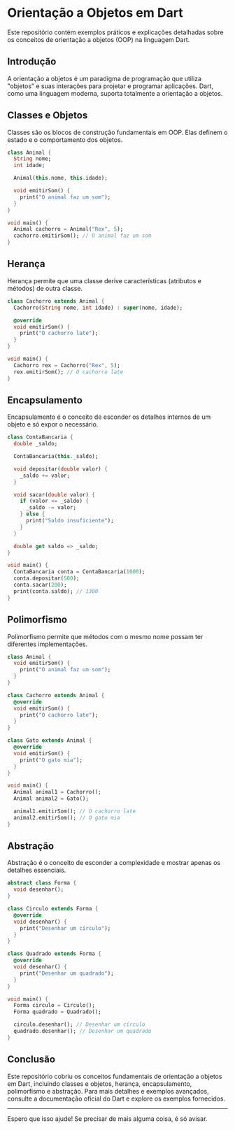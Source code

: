 # Orientação a Objetos em Dart

Este repositório contém exemplos práticos e explicações detalhadas sobre os conceitos de orientação a objetos (OOP) na linguagem Dart. 

## Introdução

A orientação a objetos é um paradigma de programação que utiliza "objetos" e suas interações para projetar e programar aplicações. Dart, como uma linguagem moderna, suporta totalmente a orientação a objetos.

## Classes e Objetos

Classes são os blocos de construção fundamentais em OOP. Elas definem o estado e o comportamento dos objetos.

```dart
class Animal {
  String nome;
  int idade;

  Animal(this.nome, this.idade);

  void emitirSom() {
    print("O animal faz um som");
  }
}

void main() {
  Animal cachorro = Animal("Rex", 5);
  cachorro.emitirSom(); // O animal faz um som
}
```

## Herança

Herança permite que uma classe derive características (atributos e métodos) de outra classe.

```dart
class Cachorro extends Animal {
  Cachorro(String nome, int idade) : super(nome, idade);

  @override
  void emitirSom() {
    print("O cachorro late");
  }
}

void main() {
  Cachorro rex = Cachorro("Rex", 5);
  rex.emitirSom(); // O cachorro late
}
```

## Encapsulamento

Encapsulamento é o conceito de esconder os detalhes internos de um objeto e só expor o necessário.

```dart
class ContaBancaria {
  double _saldo;

  ContaBancaria(this._saldo);

  void depositar(double valor) {
    _saldo += valor;
  }

  void sacar(double valor) {
    if (valor <= _saldo) {
      _saldo -= valor;
    } else {
      print("Saldo insuficiente");
    }
  }

  double get saldo => _saldo;
}

void main() {
  ContaBancaria conta = ContaBancaria(1000);
  conta.depositar(500);
  conta.sacar(200);
  print(conta.saldo); // 1300
}
```

## Polimorfismo

Polimorfismo permite que métodos com o mesmo nome possam ter diferentes implementações.

```dart
class Animal {
  void emitirSom() {
    print("O animal faz um som");
  }
}

class Cachorro extends Animal {
  @override
  void emitirSom() {
    print("O cachorro late");
  }
}

class Gato extends Animal {
  @override
  void emitirSom() {
    print("O gato mia");
  }
}

void main() {
  Animal animal1 = Cachorro();
  Animal animal2 = Gato();

  animal1.emitirSom(); // O cachorro late
  animal2.emitirSom(); // O gato mia
}
```

## Abstração

Abstração é o conceito de esconder a complexidade e mostrar apenas os detalhes essenciais.

```dart
abstract class Forma {
  void desenhar();
}

class Circulo extends Forma {
  @override
  void desenhar() {
    print("Desenhar um círculo");
  }
}

class Quadrado extends Forma {
  @override
  void desenhar() {
    print("Desenhar um quadrado");
  }
}

void main() {
  Forma circulo = Circulo();
  Forma quadrado = Quadrado();

  circulo.desenhar(); // Desenhar um círculo
  quadrado.desenhar(); // Desenhar um quadrado
}
```

## Conclusão

Este repositório cobriu os conceitos fundamentais de orientação a objetos em Dart, incluindo classes e objetos, herança, encapsulamento, polimorfismo e abstração. Para mais detalhes e exemplos avançados, consulte a documentação oficial do Dart e explore os exemplos fornecidos.

---

Espero que isso ajude! Se precisar de mais alguma coisa, é só avisar.